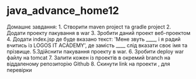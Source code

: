 # java_advance_home12
Домашнє завдання:  1. Створити maven project та gradle project 2. Додати проекту пакування в war 3. Зробити даний проект веб-проектом 4. Додати index.jsp де буде вказано текст: 'Мене звуть ____, і я радий вчитись із LOGOS IT ACADEMY', де замість ____ слід вказати своє імя та прізвище. 5.Здійснити пакування проекту в war. 6. Зробити deploy war файлу на tomcat 7. Залити кожен із проектів в окремий branch на віддаленому репозиторію Github 8. Скинути link на проекти , для перевірки
